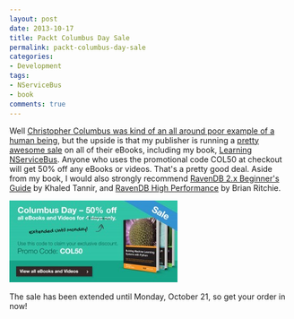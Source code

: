 ```yaml
---
layout: post
date: 2013-10-17
title: Packt Columbus Day Sale
permalink: packt-columbus-day-sale
categories:
- Development
tags:
- NServiceBus
- book
comments: true
---
```

Well [Christopher Columbus was kind of an all around poor example of a human being](http://theoatmeal.com/comics/columbus_day), but the upside is that my publisher is running a [pretty awesome sale](http://bit.ly/1bqvB29) on all of their eBooks, including my book, [Learning NServiceBus](http://www.packtpub.com/build-distributed-software-systems-using-dot-net-enterprise-service-bus/book). Anyone who uses the promotional code COL50 at checkout will get 50% off any eBooks or videos. That's a pretty good deal. Aside from my book, I would also strongly recommend [RavenDB 2.x Beginner's Guide](http://www.packtpub.com/ravendb-2-x-beginners-guide/book) by Khaled Tannir, and [RavenDB High Performance](http://www.packtpub.com/ravendb-high-performance/book) by Brian Ritchie.

[![Columbus Day Sale](/images/columbus_1.161750-300x146.jpg)](http://bit.ly/1bqvB29)

 The sale has been extended until Monday, October 21, so get your order in now!
